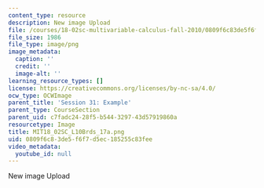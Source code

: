 ```yaml
---
content_type: resource
description: New image Upload
file: /courses/18-02sc-multivariable-calculus-fall-2010/0809f6c83de5f6f7d5ec185255c83fee_MIT18_02SC_L10Brds_17a.png
file_size: 1986
file_type: image/png
image_metadata:
  caption: ''
  credit: ''
  image-alt: ''
learning_resource_types: []
license: https://creativecommons.org/licenses/by-nc-sa/4.0/
ocw_type: OCWImage
parent_title: 'Session 31: Example'
parent_type: CourseSection
parent_uid: c7fadc24-28f5-b544-3297-43d57919860a
resourcetype: Image
title: MIT18_02SC_L10Brds_17a.png
uid: 0809f6c8-3de5-f6f7-d5ec-185255c83fee
video_metadata:
  youtube_id: null
---
```

New image Upload